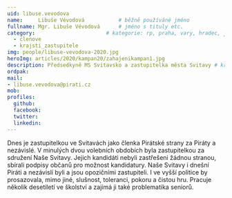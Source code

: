 ```yaml
---
uid: libuse.vevodova
name:     Libuše Vévodová      		# běžně používáné jméno
fullname: Mgr. Libuše Vévodová		# jméno s tituly etc.
category:                 		# kategorie: rp, praha, vary, hradec, jmk, senat
  - clenove
  - krajsti_zastupitele
img: people/libuse-vevodova-2020.jpg
heroImg: articles/2020/kampan20/zahajenikampan1.jpg
description: Předsedkyně MS Svitavsko a zastupitelka města Svitavy # kratký popis, max 160 znaků
ordpak:
mail:
- libuse.vevodova@pirati.cz
mob:
profiles:
  github:
  facebook:
  twitter:
  linkedin:
---
```

Dnes je zastupitelkou ve Svitavách jako členka Pirátské strany za Piráty a nezávislé. V minulých dvou volebních obdobích byla zastupitelkou za sdružení Naše Svitavy. Jejich kandidáti nebyli zastřešeni žádnou stranou, sbírali podpisy občanů pro možnost kandidatury. Naše Svitavy i dnešní Piráti a nezávislí byli a jsou opozičními zastupiteli. I ve vyšší politice by prosazovala, mimo jiné, slušnost, toleranci, pokoru a čistou hru. Pracuje několik desetiletí ve školství a zajímá ji také problematika seniorů.
